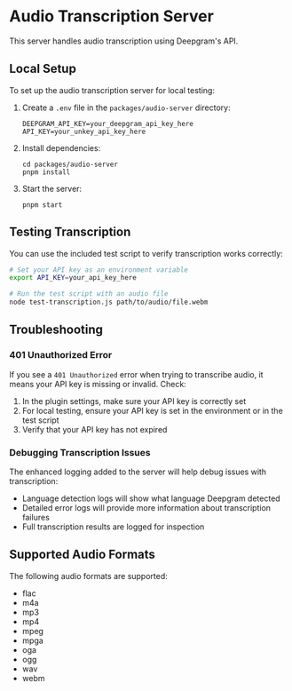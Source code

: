 # Audio Transcription Server

This server handles audio transcription using Deepgram's API.

## Local Setup

To set up the audio transcription server for local testing:

1. Create a `.env` file in the `packages/audio-server` directory:
   ```
   DEEPGRAM_API_KEY=your_deepgram_api_key_here
   API_KEY=your_unkey_api_key_here
   ```

2. Install dependencies:
   ```
   cd packages/audio-server
   pnpm install
   ```

3. Start the server:
   ```
   pnpm start
   ```

## Testing Transcription

You can use the included test script to verify transcription works correctly:

```bash
# Set your API key as an environment variable
export API_KEY=your_api_key_here

# Run the test script with an audio file
node test-transcription.js path/to/audio/file.webm
```

## Troubleshooting

### 401 Unauthorized Error

If you see a `401 Unauthorized` error when trying to transcribe audio, it means your API key is missing or invalid. Check:

1. In the plugin settings, make sure your API key is correctly set
2. For local testing, ensure your API key is set in the environment or in the test script
3. Verify that your API key has not expired

### Debugging Transcription Issues

The enhanced logging added to the server will help debug issues with transcription:

- Language detection logs will show what language Deepgram detected
- Detailed error logs will provide more information about transcription failures
- Full transcription results are logged for inspection

## Supported Audio Formats

The following audio formats are supported:
- flac
- m4a
- mp3
- mp4
- mpeg
- mpga
- oga
- ogg
- wav
- webm
